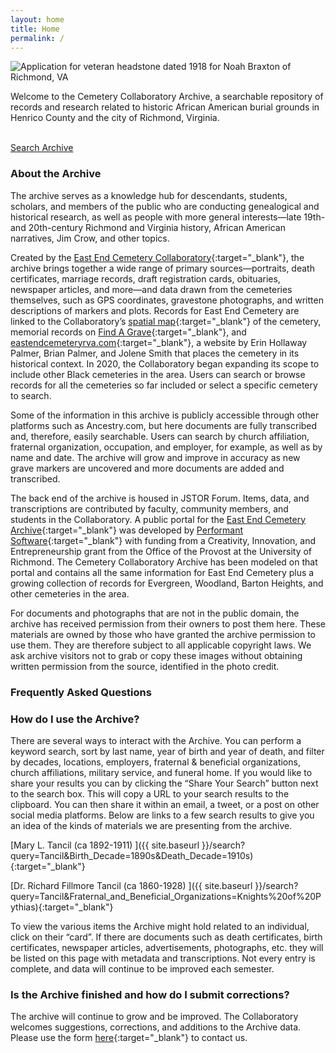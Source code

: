 ```yaml
---
layout: home
title: Home
permalink: /
---
```


<img class="banner" src="{{site.baseurl}}/assets/img/banner.jpg" alt="Application for veteran headstone dated 1918 for Noah Braxton of Richmond, VA">

Welcome to the Cemetery Collaboratory Archive, a searchable repository of records and research related to historic African American burial grounds in Henrico County and the city of Richmond, Virginia.

<br/>
<a class="search-button" href="./search">Search Archive <i class="fas fa-search"></i></a>
<br/>

### About the Archive

The archive serves as a knowledge hub for descendants, students, scholars, and members of the public who are conducting genealogical and historical research, as well as people with more general interests—late 19th- and 20th-century Richmond and Virginia history, African American narratives, Jim Crow, and other topics.

Created by the [East End Cemetery Collaboratory](https://cemeterycollaboratory.org/){:target="\_blank"}, the archive brings together a wide range of primary sources—portraits, death certificates, marriage records, draft registration cards, obituaries, newspaper articles, and more—and data drawn from the cemeteries themselves, such as GPS coordinates, gravestone photographs, and written descriptions of markers and plots. Records for East End Cemetery are linked to the Collaboratory’s [spatial map](https://dsl.richmond.edu/eastend){:target="\_blank"} of the cemetery, memorial records on [Find A Grave](https://www.findagrave.com/cemetery/50095){:target="\_blank"}, and [eastendcemeteryrva.com](http://eastendcemeteryrva.com/){:target="\_blank"}, a website by Erin Hollaway Palmer, Brian Palmer, and Jolene Smith that places the cemetery in its historical context. In 2020, the Collaboratory began expanding its scope to include other Black cemeteries in the area. Users can search or browse records for all the cemeteries so far included or select a specific cemetery to search.

Some of the information in this archive is publicly accessible through other platforms such as Ancestry.com, but here documents are fully transcribed and, therefore, easily searchable. Users can search by church affiliation, fraternal organization, occupation, and employer, for example, as well as by name and date. The archive will grow and improve in accuracy as new grave markers are uncovered and more documents are added and transcribed.

The back end of the archive is housed in JSTOR Forum. Items, data, and transcriptions are contributed by faculty, community members, and students in the Collaboratory. A public portal for the [East End Cemetery Archive](https://search.eastendcemeteryrva.com/){:target="\_blank"} was developed by [Performant Software](https://www.performantsoftware.com/){:target="\_blank"} with funding from a Creativity, Innovation, and Entrepreneurship grant from the Office of the Provost at the University of Richmond. The Cemetery Collaboratory Archive has been modeled on that portal and contains all the same information for East End Cemetery plus a growing collection of records for Evergreen, Woodland, Barton Heights, and other cemeteries in the area.

For documents and photographs that are not in the public domain, the archive has received permission from their owners to post them here. These materials are owned by those who have granted the archive permission to use them. They are therefore subject to all applicable copyright laws. We ask archive visitors not to grab or copy these images without obtaining written permission from the source, identified in the photo credit.

### Frequently Asked Questions

### How do I use the Archive?

There are several ways to interact with the Archive. You can perform a keyword search, sort by last name, year of birth and year of death, and filter by decades, locations, employers, fraternal & beneficial organizations, church affiliations, military service, and funeral home. If you would like to share your results you can by clicking the “Share Your Search” button next to the search box. This will copy a URL to your search results to the clipboard. You can then share it within an email, a tweet, or a post on other social media platforms. Below are links to a few search results to give you an idea of the kinds of materials we are presenting from the archive.

[Mary L. Tancil (ca 1892-1911) ]({{ site.baseurl }}/search?query=Tancil&Birth_Decade=1890s&Death_Decade=1910s){:target="\_blank"}

[Dr. Richard Fillmore Tancil (ca 1860-1928) ]({{ site.baseurl }}/search?query=Tancil&Fraternal_and_Beneficial_Organizations=Knights%20of%20Pythias){:target="\_blank"}

To view the various items the Archive might hold related to an individual, click on their “card”. If there are documents such as death certificates, birth certificates, newspaper articles, advertisements, photographs, etc. they will be listed on this page with metadata and transcriptions. Not every entry is complete, and data will continue to be improved each semester.

### Is the Archive finished and how do I submit corrections?

The archive will continue to grow and be improved. The Collaboratory welcomes suggestions, corrections, and additions to the Archive data. Please use the form [here](https://cemeterycollaboratory.org/contact/){:target="\_blank"} to contact us.

